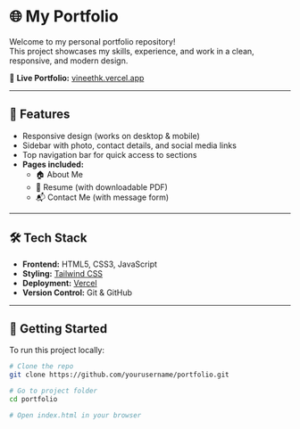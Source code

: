 # 🌐 My Portfolio

Welcome to my personal portfolio repository!  
This project showcases my skills, experience, and work in a clean, responsive, and modern design.  

🔗 **Live Portfolio:** [vineethk.vercel.app](https://vineethk.vercel.app/)

---

## 📌 Features
- Responsive design (works on desktop & mobile)
- Sidebar with photo, contact details, and social media links
- Top navigation bar for quick access to sections
- **Pages included:**
  - 🏠 About Me
  - 📄 Resume (with downloadable PDF)
  - 📬 Contact Me (with message form)

---

## 🛠️ Tech Stack
- **Frontend:** HTML5, CSS3, JavaScript  
- **Styling:** [Tailwind CSS](https://tailwindcss.com/)  
- **Deployment:** [Vercel](https://vercel.com/)  
- **Version Control:** Git & GitHub  

---

## 🚀 Getting Started

To run this project locally:

```bash
# Clone the repo
git clone https://github.com/yourusername/portfolio.git

# Go to project folder
cd portfolio

# Open index.html in your browser
